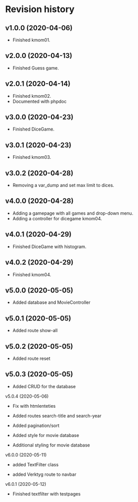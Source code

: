 Revision history
================

v1.0.0 (2020-04-06)
------------------------

* Finished kmom01.

v2.0.0 (2020-04-13)
------------------------

* Finished Guess game.

v2.0.1 (2020-04-14)
------------------------

* Finished kmom02.
* Documented with phpdoc

v3.0.0 (2020-04-23)
------------------------

* Finished DiceGame.

v3.0.1 (2020-04-23)
------------------------

* Finished kmom03.

v3.0.2 (2020-04-28)
------------------------

* Removing a var_dump and set max limit to dices.


v4.0.0 (2020-04-28)
------------------------

* Adding a gamepage with all games and drop-down menu.
* Adding a controller for dicegame kmom04.


v4.0.1 (2020-04-29)
------------------------

* Finished DiceGame with histogram.

v4.0.2 (2020-04-29)
------------------------

* Finished kmom04.


v5.0.0 (2020-05-05)
------------------------

* Added database and MovieController

v5.0.1 (2020-05-05)
------------------------

* Added route show-all

v5.0.2 (2020-05-05)
------------------------

* Added route reset

v5.0.3 (2020-05-05)
------------------------

* Added CRUD for the database

v5.0.4 (2020-05-06)

* Fix with htmlenteties

* Added routes search-title and search-year

* Added pagination/sort

* Added style for movie database

* Additional styling for movie database

v6.0.0 (2020-05-11)

* added TextFilter class

* added Verktyg route to navbar

v6.0.1 (2020-05-12)

* Finished textfilter with testpages
